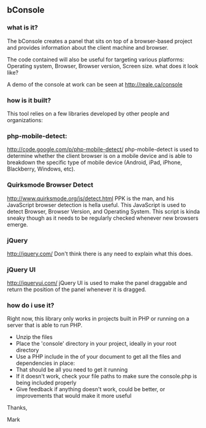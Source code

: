 ## bConsole

### what is it?

The bConsole creates a panel that sits on top of a browser-based project and provides information about the client machine and browser.

The code contained will also be useful for targeting various platforms: Operating system, Browser, Browser version, Screen size.
what does it look like?

A demo of the console at work can be seen at http://reale.ca/console

### how is it built?

This tool relies on a few libraries developed by other people and organizations:

### php-mobile-detect:

http://code.google.com/p/php-mobile-detect/ php-mobile-detect is used to determine whether the client browser is on a mobile device and is able to breakdown the specific type of mobile device (Android, iPad, iPhone, Blackberry, Windows, etc).

### Quirksmode Browser Detect

http://www.quirksmode.org/js/detect.html PPK is the man, and his JavaScript browser detection is hella useful. This JavaScript is used to detect Browser, Browser Version, and Operating System. This script is kinda sneaky though as it needs to be regularly checked whenever new browsers emerge.

### jQuery

http://jquery.com/ Don't think there is any need to explain what this does.

### jQuery UI

http://jqueryui.com/ jQuery UI is used to make the panel draggable and return the position of the panel whenever it is dragged.

### how do i use it?

Right now, this library only works in projects built in PHP or running on a server that is able to run PHP.

* Unzip the files
* Place the 'console' directory in your project, ideally in your root directory
* Use a PHP include in the <head> of your document to get all the files and dependencies in place: <?php include("console/console.php"); ?>
* That should be all you need to get it running
* If it doesn't work, check your file paths to make sure the console.php is being included properly
* Give feedback if anything doesn't work, could be better, or improvements that would make it more useful 

Thanks,

Mark